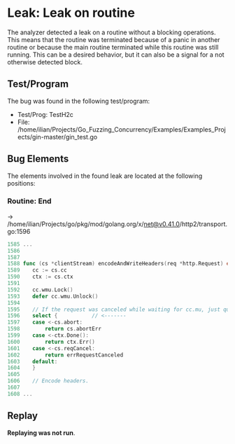 # Leak: Leak on routine

The analyzer detected a leak on a routine without a blocking operations.
This means that the routine was terminated because of a panic in another routine or because the main routine terminated while this routine was still running.
This can be a desired behavior, but it can also be a signal for a not otherwise detected block.

## Test/Program
The bug was found in the following test/program:

- Test/Prog: TestH2c
- File: /home/ilian/Projects/Go_Fuzzing_Concurrency/Examples/Examples_Projects/gin-master/gin_test.go

## Bug Elements
The elements involved in the found leak are located at the following positions:

###  Routine: End
-> /home/ilian/Projects/go/pkg/mod/golang.org/x/net@v0.41.0/http2/transport.go:1596
```go
1585 ...
1586 
1587 
1588 func (cs *clientStream) encodeAndWriteHeaders(req *http.Request) error {
1589 	cc := cs.cc
1590 	ctx := cs.ctx
1591 
1592 	cc.wmu.Lock()
1593 	defer cc.wmu.Unlock()
1594 
1595 	// If the request was canceled while waiting for cc.mu, just quit.
1596 	select {           // <-------
1597 	case <-cs.abort:
1598 		return cs.abortErr
1599 	case <-ctx.Done():
1600 		return ctx.Err()
1601 	case <-cs.reqCancel:
1602 		return errRequestCanceled
1603 	default:
1604 	}
1605 
1606 	// Encode headers.
1607 
1608 ...
```


## Replay
**Replaying was not run**.

